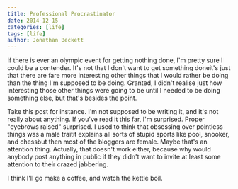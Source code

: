 ```yaml
---
title: Professional Procrastinator
date: 2014-12-15
categories: [life]
tags: [life]
author: Jonathan Beckett
---
```


If there is ever an olympic event for getting nothing done, I'm pretty sure I could be a contender. It's not that I don't want to get something doneit's just that there are fare more interesting other things that I would rather be doing than the thing I'm supposed to be doing. Granted, I didn't realise just how interesting those other things were going to be until I needed to be doing something else, but that's besides the point.

Take this post for instance. I'm not supposed to be writing it, and it's not really about anything. If you've read it this far, I'm surprised. Proper "eyebrows raised" surprised. I used to think that obsessing over pointless things was a male traitit explains all sorts of stupid sports like pool, snooker, and chessbut then most of the bloggers are female. Maybe that's an attention thing. Actually, that doesn't work either, because why would anybody post anything in public if they didn't want to invite at least some attention to their crazed jabbering.

I think I'll go make a coffee, and watch the kettle boil.